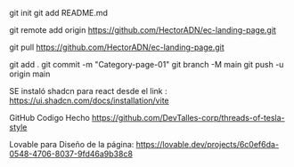 

git init
git add README.md

git remote add origin https://github.com/HectorADN/ec-landing-page.git

git pull https://github.com/HectorADN/ec-landing-page.git

git add .
git commit -m "Category-page-01"
git branch -M main
git push -u origin main



SE instaló shadcn para react desde el link :
https://ui.shadcn.com/docs/installation/vite

GitHub Codigo Hecho
https://github.com/DevTalles-corp/threads-of-tesla-style

Lovable para Diseño de la página:
https://lovable.dev/projects/6c0ef6da-0548-4706-8037-9fd46a9b38c8